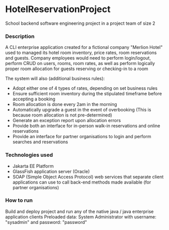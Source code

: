 # HotelReservationProject
School backend software engineering project in a project team of size 2

### Description
A CLI enterprise application created for a fictional company "Merlion Hotel" used to managed its hotel room inventory, price rates, room reservations and guests.
Company employees would need to perform login/logout, perform CRUD on users, rooms, room rates, as well as perform logically proper room allocation for guests reserving or checking-in to a room

The system will also (additional business rules):
* Adopt either one of 4 types of rates, depending on set business rules
* Ensure sufficient room inventory during the stipulated timeframe before accepting a booking
* Room allocation is done every 2am in the morning
* Automatically upgrade a guest in the event of overbooking (This is because room allocation is not pre-determined)
* Generate an exception report upon allocation errors
* Provide both an interface for in-person walk-in reservations and online reservations
* Provide an interface for partner organisations to login and perform searches and reservations

### Technologies used
* Jakarta EE Platform
* GlassFish application server (Oracle)
* SOAP (Simple Object Access Protocol) web services that separate client applications can use to call back-end methods made available (for partner organisations)

### How to run
Build and deploy project and run any of the native java / java enterprise application clients
Preloaded data: System Administrator with username: "sysadmin" and password: "password"
